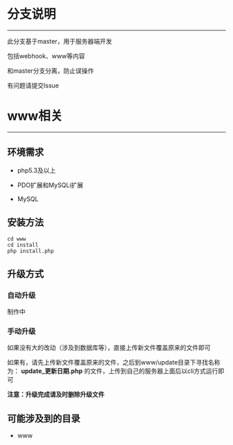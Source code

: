 # 分支说明

***

此分支基于master，用于服务器端开发

包括webhook、www等内容

和master分支分离，防止误操作

有问题请提交Issue

# www相关

***

## 环境需求

* php5.3及以上

* PDO扩展和MySQLi扩展

* MySQL

## 安装方法
    
    cd www
	cd install
	php install.php
    
## 升级方式

### 自动升级

制作中

### 手动升级

如果没有大的改动（涉及到数据库等），直接上传新文件覆盖原来的文件即可

如果有，请先上传新文件覆盖原来的文件，之后到www/update目录下寻找名称为：
**update_更新日期.php**
的文件，上传到自己的服务器上面后以cli方式运行即可

**注意：升级完成请及时删除升级文件**

## 可能涉及到的目录

* www